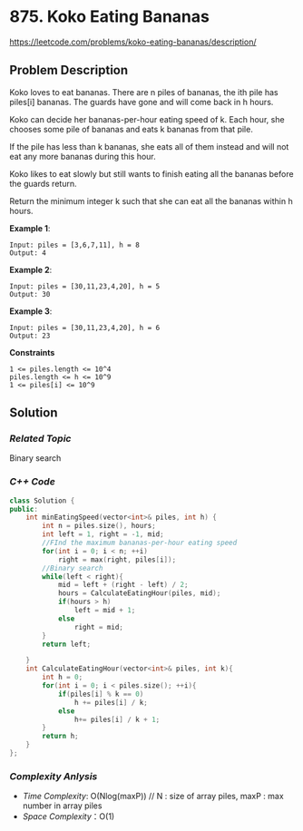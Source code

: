# 875. Koko Eating Bananas
https://leetcode.com/problems/koko-eating-bananas/description/

## Problem Description

Koko loves to eat bananas. There are n piles of bananas, the ith pile has piles[i] bananas. The guards have gone and will come back in h hours.

Koko can decide her bananas-per-hour eating speed of k. Each hour, she chooses some pile of bananas and eats k bananas from that pile. 

If the pile has less than k bananas, she eats all of them instead and will not eat any more bananas during this hour.

Koko likes to eat slowly but still wants to finish eating all the bananas before the guards return.

Return the minimum integer k such that she can eat all the bananas within h hours.




**Example 1**:
```
Input: piles = [3,6,7,11], h = 8
Output: 4
```
**Example 2**:
```
Input: piles = [30,11,23,4,20], h = 5
Output: 30
```
**Example 3**:
```
Input: piles = [30,11,23,4,20], h = 6
Output: 23
```

**Constraints**
```
1 <= piles.length <= 10^4
piles.length <= h <= 10^9
1 <= piles[i] <= 10^9
```

## Solution

### _Related Topic_
   Binary search

### _C++ Code_
```cpp
class Solution {
public:
    int minEatingSpeed(vector<int>& piles, int h) {
        int n = piles.size(), hours;
        int left = 1, right = -1, mid;
        //FInd the maximum bananas-per-hour eating speed 
        for(int i = 0; i < n; ++i)
            right = max(right, piles[i]);
        //Binary search
        while(left < right){
            mid = left + (right - left) / 2;
            hours = CalculateEatingHour(piles, mid);
            if(hours > h)
                left = mid + 1;
            else
                right = mid;
        }
        return left;

    }
    int CalculateEatingHour(vector<int>& piles, int k){
        int h = 0;
        for(int i = 0; i < piles.size(); ++i){
            if(piles[i] % k == 0)
                h += piles[i] / k;
            else
                h+= piles[i] / k + 1;
        }
        return h;
    }
};
```

### _Complexity Anlysis_
- _Time Complexity_: O(Nlog(maxP)) // N : size of array piles, maxP : max number in array piles 
- _Space Complexity_：O(1)
